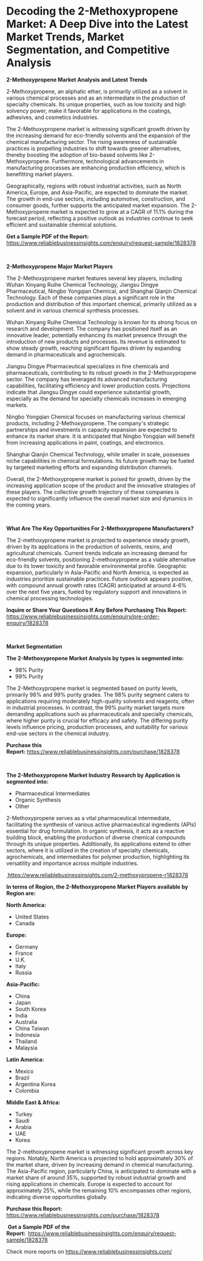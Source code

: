 <p><h1>Decoding the 2-Methoxypropene Market: A Deep Dive into the Latest Market Trends, Market Segmentation, and Competitive Analysis</h1></p><p><strong>2-Methoxypropene Market Analysis and Latest Trends</strong></p>
<p><p>2-Methoxypropene, an aliphatic ether, is primarily utilized as a solvent in various chemical processes and as an intermediate in the production of specialty chemicals. Its unique properties, such as low toxicity and high solvency power, make it favorable for applications in the coatings, adhesives, and cosmetics industries.</p><p>The 2-Methoxypropene market is witnessing significant growth driven by the increasing demand for eco-friendly solvents and the expansion of the chemical manufacturing sector. The rising awareness of sustainable practices is propelling industries to shift towards greener alternatives, thereby boosting the adoption of bio-based solvents like 2-Methoxypropene. Furthermore, technological advancements in manufacturing processes are enhancing production efficiency, which is benefitting market players.</p><p>Geographically, regions with robust industrial activities, such as North America, Europe, and Asia-Pacific, are expected to dominate the market. The growth in end-use sectors, including automotive, construction, and consumer goods, further supports the anticipated market expansion. The 2-Methoxypropene market is expected to grow at a CAGR of 11.1% during the forecast period, reflecting a positive outlook as industries continue to seek efficient and sustainable chemical solutions.</p></p>
<p><strong>Get a Sample PDF of the Report:&nbsp;</strong> <a href="https://www.reliablebusinessinsights.com/enquiry/request-sample/1828378?utm_campaign=2238&utm_medium=2&utm_source=Github&utm_content=ia&utm_term=03042025&utm_id=2-methoxypropene">https://www.reliablebusinessinsights.com/enquiry/request-sample/1828378</a></p>
<p>&nbsp;</p>
<p><strong>2-Methoxypropene Major Market Players</strong></p>
<p><p>The 2-Methoxypropene market features several key players, including Wuhan Xinyang Ruihe Chemical Technology, Jiangsu Dingye Pharmaceutical, Ningbo Yongqian Chemical, and Shanghai Qianjin Chemical Technology. Each of these companies plays a significant role in the production and distribution of this important chemical, primarily utilized as a solvent and in various chemical synthesis processes.</p><p>Wuhan Xinyang Ruihe Chemical Technology is known for its strong focus on research and development. The company has positioned itself as an innovative leader, potentially enhancing its market presence through the introduction of new products and processes. Its revenue is estimated to show steady growth, reaching significant figures driven by expanding demand in pharmaceuticals and agrochemicals.</p><p>Jiangsu Dingye Pharmaceutical specializes in fine chemicals and pharmaceuticals, contributing to its robust growth in the 2-Methoxypropene sector. The company has leveraged its advanced manufacturing capabilities, facilitating efficiency and lower production costs. Projections indicate that Jiangsu Dingye could experience substantial growth, especially as the demand for specialty chemicals increases in emerging markets.</p><p>Ningbo Yongqian Chemical focuses on manufacturing various chemical products, including 2-Methoxypropene. The company's strategic partnerships and investments in capacity expansion are expected to enhance its market share. It is anticipated that Ningbo Yongqian will benefit from increasing applications in paint, coatings, and electronics.</p><p>Shanghai Qianjin Chemical Technology, while smaller in scale, possesses niche capabilities in chemical formulations. Its future growth may be fueled by targeted marketing efforts and expanding distribution channels.</p><p>Overall, the 2-Methoxypropene market is poised for growth, driven by the increasing application scope of the product and the innovative strategies of these players. The collective growth trajectory of these companies is expected to significantly influence the overall market size and dynamics in the coming years.</p></p>
<p>&nbsp;</p>
<p><strong>What Are The Key Opportunities For 2-Methoxypropene Manufacturers?</strong></p>
<p><p>The 2-methoxypropene market is projected to experience steady growth, driven by its applications in the production of solvents, resins, and agricultural chemicals. Current trends indicate an increasing demand for eco-friendly solvents, positioning 2-methoxypropene as a viable alternative due to its lower toxicity and favorable environmental profile. Geographic expansion, particularly in Asia-Pacific and North America, is expected as industries prioritize sustainable practices. Future outlook appears positive, with compound annual growth rates (CAGR) anticipated at around 4-6% over the next five years, fueled by regulatory support and innovations in chemical processing technologies.</p></p>
<p><strong>Inquire or Share Your Questions If Any Before Purchasing This Report:</strong> <a href="https://www.reliablebusinessinsights.com/enquiry/pre-order-enquiry/1828378?utm_campaign=2238&utm_medium=2&utm_source=Github&utm_content=ia&utm_term=03042025&utm_id=2-methoxypropene">https://www.reliablebusinessinsights.com/enquiry/pre-order-enquiry/1828378</a></p>
<p>&nbsp;</p>
<p><strong>Market Segmentation</strong></p>
<p><strong>The 2-Methoxypropene Market Analysis by types is segmented into:</strong></p>
<p><ul><li>98% Purity</li><li>99% Purity</li></ul></p>
<p><p>The 2-Methoxypropene market is segmented based on purity levels, primarily 98% and 99% purity grades. The 98% purity segment caters to applications requiring moderately high-quality solvents and reagents, often in industrial processes. In contrast, the 99% purity market targets more demanding applications such as pharmaceuticals and specialty chemicals, where higher purity is crucial for efficacy and safety. The differing purity levels influence pricing, production processes, and suitability for various end-use sectors in the chemical industry.</p></p>
<p><strong>Purchase this Report:&nbsp;</strong><a href="https://www.reliablebusinessinsights.com/purchase/1828378?utm_campaign=2238&utm_medium=2&utm_source=Github&utm_content=ia&utm_term=03042025&utm_id=2-methoxypropene">https://www.reliablebusinessinsights.com/purchase/1828378</a></p>
<p>&nbsp;</p>
<p><strong>The 2-Methoxypropene Market Industry Research by Application is segmented into:</strong></p>
<p><ul><li>Pharmaceutical Intermediates</li><li>Organic Synthesis</li><li>Other</li></ul></p>
<p><p>2-Methoxypropene serves as a vital pharmaceutical intermediate, facilitating the synthesis of various active pharmaceutical ingredients (APIs) essential for drug formulation. In organic synthesis, it acts as a reactive building block, enabling the production of diverse chemical compounds through its unique properties. Additionally, its applications extend to other sectors, where it is utilized in the creation of specialty chemicals, agrochemicals, and intermediates for polymer production, highlighting its versatility and importance across multiple industries.</p></p>
<p><a href="https://www.reliablebusinessinsights.com/2-methoxypropene-r1828378?utm_campaign=2238&utm_medium=2&utm_source=Github&utm_content=ia&utm_term=03042025&utm_id=2-methoxypropene">&nbsp;https://www.reliablebusinessinsights.com/2-methoxypropene-r1828378</a></p>
<p><strong>In terms of Region, the 2-Methoxypropene Market Players available by Region are:</strong></p>
<p>
    <p> <strong> North America: </strong>
        <ul>
            <li>United States</li>
            <li>Canada</li>
        </ul>
        </p> 
    <p> <strong> Europe: </strong>
        <ul>
            <li>Germany</li>
            <li>France</li>
            <li>U.K.</li>
            <li>Italy</li>
            <li>Russia</li>
        </ul>
        </p> 
    <p> <strong> Asia-Pacific: </strong>
        <ul>
            <li>China</li>
            <li>Japan</li>
            <li>South Korea</li>
            <li>India</li>
            <li>Australia</li>
            <li>China Taiwan</li>
            <li>Indonesia</li>
            <li>Thailand</li>
            <li>Malaysia</li>
        </ul>
        </p> 
    <p> <strong> Latin America: </strong>
        <ul>
            <li>Mexico</li>
            <li>Brazil</li>
            <li>Argentina Korea</li>
            <li>Colombia</li>
        </ul>
        </p> 
    <p> <strong> Middle East & Africa: </strong>
        <ul>
            <li>Turkey</li>
            <li>Saudi</li>
            <li>Arabia</li>
            <li>UAE</li>
            <li>Korea</li>
        </ul>
    </p>
    </p>
<p><p>The 2-methoxypropene market is witnessing significant growth across key regions. Notably, North America is projected to hold approximately 30% of the market share, driven by increasing demand in chemical manufacturing. The Asia-Pacific region, particularly China, is anticipated to dominate with a market share of around 35%, supported by robust industrial growth and rising applications in chemicals. Europe is expected to account for approximately 25%, while the remaining 10% encompasses other regions, indicating diverse opportunities globally.</p></p>
<p><strong>Purchase this Report: </strong><a href="https://www.reliablebusinessinsights.com/purchase/1828378?utm_campaign=2238&utm_medium=2&utm_source=Github&utm_content=ia&utm_term=03042025&utm_id=2-methoxypropene">https://www.reliablebusinessinsights.com/purchase/1828378</a></p>
<p>&nbsp;<strong>Get a Sample PDF of the Report:&nbsp;&nbsp;</strong><a href="https://www.reliablebusinessinsights.com/enquiry/request-sample/1828378?utm_campaign=2238&utm_medium=2&utm_source=Github&utm_content=ia&utm_term=03042025&utm_id=2-methoxypropene">https://www.reliablebusinessinsights.com/enquiry/request-sample/1828378</a></p>
<p><strong></strong></p>
<p>Check more reports on <a href="https://www.reliablebusinessinsights.com/?utm_campaign=2238&utm_medium=2&utm_source=Github&utm_content=ia&utm_term=03042025&utm_id=2-methoxypropene">https://www.reliablebusinessinsights.com/</a></p>
